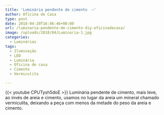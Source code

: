 ```yaml
---
title: 'Luminária pendente de cimento  –'
author: Oficina de Casa
type: post
date: 2018-04-20T16:46:46+00:00
url: /luminaria-pendente-de-cimento-diy-oficinadecasa/
image: /uploads/2018/04/Luminaria-1.jpg
categories:
  - Luminárias
tags:
  - Iluminação
  - LED
  - Luminária
  - Oficina de casa
  - Cimento
  - Vermiculita

---
```

{{< youtube CPUTysh5doE >}}
Luminária pendente de cimento, mais leve, ao invés de areia e cimento, usamos no lugar da areia um mineral chamado vermiculita, deixando a peça com menos da metade do peso da areia e cimento.
